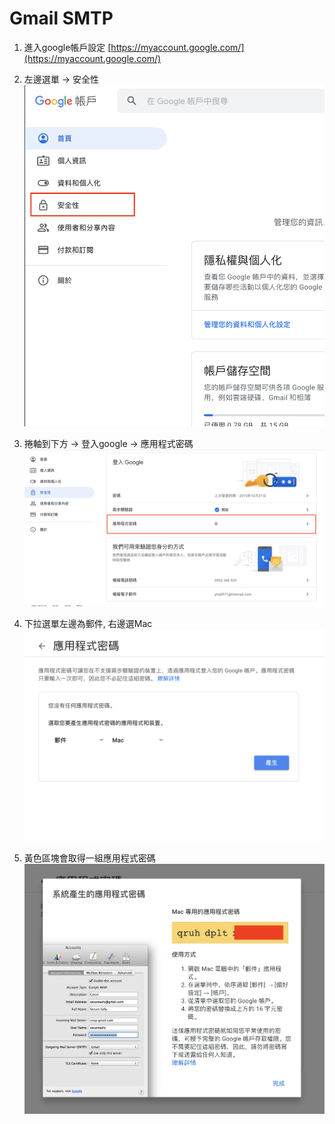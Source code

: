 # Gmail SMTP

1. 進入google帳戶設定
[https://myaccount.google.com/](https://myaccount.google.com/)

2. 左邊選單 -> 安全性
![image](https://github.com/hsinhuachen/gmail-app-pw/blob/master/1.png)

3. 捲軸到下方 -> 登入google -> 應用程式密碼
![image](https://github.com/hsinhuachen/gmail-app-pw/blob/master/2.png)

4. 下拉選單左邊為郵件, 右邊選Mac
![image](https://github.com/hsinhuachen/gmail-app-pw/blob/master/3.png)

5. 黃色區塊會取得一組應用程式密碼
![image](https://github.com/hsinhuachen/gmail-app-pw/blob/master/4.png)

